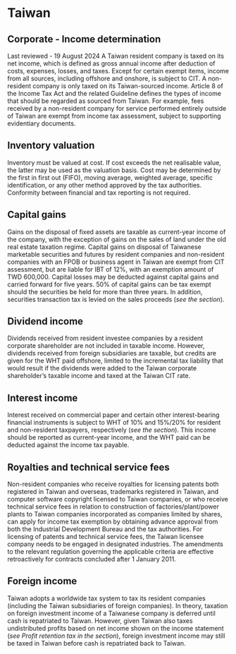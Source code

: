 # Taiwan
## Corporate - Income determination
Last reviewed - 19 August 2024
A Taiwan resident company is taxed on its net income, which is defined as gross annual income after deduction of costs, expenses, losses, and taxes. Except for certain exempt items, income from all sources, including offshore and onshore, is subject to CIT.
A non-resident company is only taxed on its Taiwan-sourced income. Article 8 of the Income Tax Act and the related Guideline defines the types of income that should be regarded as sourced from Taiwan. For example, fees received by a non-resident company for service performed entirely outside of Taiwan are exempt from income tax assessment, subject to supporting evidentiary documents.
## Inventory valuation
Inventory must be valued at cost. If cost exceeds the net realisable value, the latter may be used as the valuation basis. Cost may be determined by the first in first out (FIFO), moving average, weighted average, specific identification, or any other method approved by the tax authorities. Conformity between financial and tax reporting is not required.
## Capital gains
Gains on the disposal of fixed assets are taxable as current-year income of the company, with the exception of gains on the sales of land under the old real estate taxation regime. Capital gains on disposal of Taiwanese marketable securities and futures by resident companies and non-resident companies with an FPOB or business agent in Taiwan are exempt from CIT assessment, but are liable for IBT of 12%, with an exemption amount of TWD 600,000. Capital losses may be deducted against capital gains and carried forward for five years. 50% of capital gains can be tax exempt should the securities be held for more than three years. In addition, securities transaction tax is levied on the sales proceeds (_see the section_).
## Dividend income
Dividends received from resident investee companies by a resident corporate shareholder are not included in taxable income. However, dividends received from foreign subsidiaries are taxable, but credits are given for the WHT paid offshore, limited to the incremental tax liability that would result if the dividends were added to the Taiwan corporate shareholder’s taxable income and taxed at the Taiwan CIT rate.
## Interest income
Interest received on commercial paper and certain other interest-bearing financial instruments is subject to WHT of 10% and 15%/20% for resident and non-resident taxpayers, respectively (_see the section_). This income should be reported as current-year income, and the WHT paid can be deducted against the income tax payable.
## Royalties and technical service fees
Non-resident companies who receive royalties for licensing patents both registered in Taiwan and overseas, trademarks registered in Taiwan, and computer software copyright licensed to Taiwan companies, or who receive technical service fees in relation to construction of factories/plant/power plants to Taiwan companies incorporated as companies limited by shares, can apply for income tax exemption by obtaining advance approval from both the Industrial Development Bureau and the tax authorities. For licensing of patents and technical service fees, the Taiwan licensee company needs to be engaged in designated industries. The amendments to the relevant regulation governing the applicable criteria are effective retroactively for contracts concluded after 1 January 2011.
## Foreign income
Taiwan adopts a worldwide tax system to tax its resident companies (including the Taiwan subsidiaries of foreign companies). In theory, taxation on foreign investment income of a Taiwanese company is deferred until cash is repatriated to Taiwan. However, given Taiwan also taxes undistributed profits based on net income shown on the income statement (_see Profit retention tax in the section_), foreign investment income may still be taxed in Taiwan before cash is repatriated back to Taiwan.
